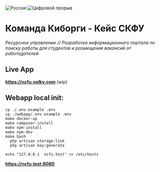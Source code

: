 ![Россия](https://leadersofdigital.ru/89e34a592e531d209b4a83f1fb649425.svg)
![Цифровой прорыв](https://leadersofdigital.ru/adb6f1da03e109f49d899a5d6305c7d2.svg)
# Команда Киборги - Кейс СКФУ
_Ресурсное управление // Разработка информационного портала по поиску работы для студентов и размещения вакансий от работодателей_
## Live App
**https://ncfu.volkv.com** (wip)
## Webapp local init:
```shell
cp ./.env.example .env
cp ./webapp/.env.example .env
make docker-up
make composer-install
make npm-install
make npm-dev
make bash
  php artisan storage:link
  php artisan key:generate
```

```shell
echo "127.0.0.1  ncfu.test" >> /etc/hosts
```

**https://ncfu.test:8080**